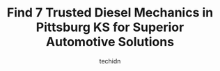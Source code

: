 ---
layout: ampstory
image: https://images.unsplash.com/photo-1610475426780-97170243d2c7?ixlib=rb-4.0.3&ixid=MnwxMjA3fDB8MHxwaG90by1wYWdlfHx8fGVufDB8fHx8&auto=format&fit=crop&w=640&h=853&q=80
author: techidn
featured: false
description: Discover the 7 best Diesel Mechanic in Pittsburg KS, USA and ensure your vehicle receives the highest quality of care. These trusted professionals are known for their skill, knowledge, and d
title: Find 7 Trusted Diesel Mechanics in Pittsburg KS for Superior Automotive Solutions
cover:
   title: Find 7 Trusted Diesel Mechanics in Pittsburg KS for Superior Automotive Solutions
   subtitle: Rickpate
   background: https://images.unsplash.com/photo-1610475426780-97170243d2c7?ixlib=rb-4.0.3&ixid=MnwxMjA3fDB8MHxwaG90by1wYWdlfHx8fGVufDB8fHx8&auto=format&fit=crop&w=640&h=853&q=80

pages: 
 - layout: thirds
   top: <h1>#1 Kings Automotive Services, Inc.</h1>
   bottom: "<p>They did a couple of jobs for me on my 39 Ford coupe. The work was excellent and the charges were fair. Will use again. Thank you, Kings</p>"
   background: https://www.knot35.com/toplist/wp-content/uploads/2023/06/best-diesel-mechanic-1-in-pittsburg-ks-1685837839.jpeg
   backgroundblur: true
 - layout: thirds
   top: <h1>#2 Neptune Auto Repair Center</h1>
   bottom: "<p>902 W 4th St, Pittsburg, KS 66762, United States</p>"
   background: https://www.knot35.com/toplist/wp-content/uploads/2023/06/best-diesel-mechanic-2-in-pittsburg-ks-1685837840.jpeg
   cta:
      link: https://www.knot35.com/toplist/find-7-trusted-diesel-mechanics-in-pittsburg-ks-for-superior-automotive-solutions/
      text: Find 7 Trusted Diesel Mechanics in Pittsburg KS for Superior Automotive Solutions
 - layout: thirds
   top: <h1>#3 Randys Auto Repair</h1>
   bottom: "<p>402 N Smith St, Pittsburg, KS 66762, United States</p>"
   background: https://www.knot35.com/toplist/wp-content/uploads/2023/06/best-diesel-mechanic-3-in-pittsburg-ks-1685837840.jpeg
   cta:
      link: https://www.knot35.com/toplist/find-7-trusted-diesel-mechanics-in-pittsburg-ks-for-superior-automotive-solutions/
      text: Find 7 Trusted Diesel Mechanics in Pittsburg KS for Superior Automotive Solutions
 - layout: thirds
   top: <h1>#4 Vietti Auto Body Shop</h1>
   bottom: "<p>315 E 4th St, Pittsburg, KS 66762, United States</p>"
   background: https://images.unsplash.com/photo-1552083974-186346191183?ixlib=rb-4.0.3&ixid=MnwxMjA3fDB8MHxwaG90by1wYWdlfHx8fGVufDB8fHx8&auto=format&fit=crop&w=640&h=853&q=80
   cta:
      link: https://www.knot35.com/toplist/find-7-trusted-diesel-mechanics-in-pittsburg-ks-for-superior-automotive-solutions/
      text: Find 7 Trusted Diesel Mechanics in Pittsburg KS for Superior Automotive Solutions
 - layout: thirds
   top: <h1>#5 J and J Auto Repair</h1>
   bottom: "<p>127 W 15th St, Pittsburg, KS 66762, United States</p>"
   background: https://images.unsplash.com/photo-1632260260864-caf7fde5ec36?ixlib=rb-4.0.3&ixid=MnwxMjA3fDB8MHxwaG90by1wYWdlfHx8fGVufDB8fHx8&auto=format&fit=crop&w=640&h=853&q=80
   cta:
      link: https://www.knot35.com/toplist/find-7-trusted-diesel-mechanics-in-pittsburg-ks-for-superior-automotive-solutions/
      text: Find 7 Trusted Diesel Mechanics in Pittsburg KS for Superior Automotive Solutions
 - layout: thirds
   top: <h1>#6 Sharps Auto Body & Collision, Inc.</h1>
   bottom: "<p>202 N Elm St, Pittsburg, KS 66762, United States</p>"
   background: https://images.unsplash.com/photo-1524169358666-79f22534bc6e?ixlib=rb-4.0.3&ixid=MnwxMjA3fDB8MHxwaG90by1wYWdlfHx8fGVufDB8fHx8&auto=format&fit=crop&w=640&h=853&q=80
   cta:
      link: https://www.knot35.com/toplist/find-7-trusted-diesel-mechanics-in-pittsburg-ks-for-superior-automotive-solutions/
      text: Find 7 Trusted Diesel Mechanics in Pittsburg KS for Superior Automotive Solutions
 - layout: thirds
   top: <h1>#7 NAPA Auto Parts - Pittsburg Automotive Supply Inc</h1>
   bottom: "<p>503 N Locust St, Pittsburg, KS 66762, United States</p>"
   background: https://images.unsplash.com/photo-1615749413727-825b59a857b5?ixlib=rb-4.0.3&ixid=MnwxMjA3fDB8MHxwaG90by1wYWdlfHx8fGVufDB8fHx8&auto=format&fit=crop&w=640&h=853&q=80
   cta:
      link: https://www.knot35.com/toplist/find-7-trusted-diesel-mechanics-in-pittsburg-ks-for-superior-automotive-solutions/
      text: Find 7 Trusted Diesel Mechanics in Pittsburg KS for Superior Automotive Solutions
 - layout: thirds
   middle: Continue reading...
   background: https://images.unsplash.com/photo-1557672172-298e090bd0f1?ixlib=rb-4.0.3&ixid=MnwxMjA3fDB8MHxwaG90by1wYWdlfHx8fGVufDB8fHx8&auto=format&fit=crop&w=640&h=853&q=80
   cta:
      link: https://www.knot35.com/toplist/find-7-trusted-diesel-mechanics-in-pittsburg-ks-for-superior-automotive-solutions/
      text: Find 7 Trusted Diesel Mechanics in Pittsburg KS for Superior Automotive Solutions
      
---